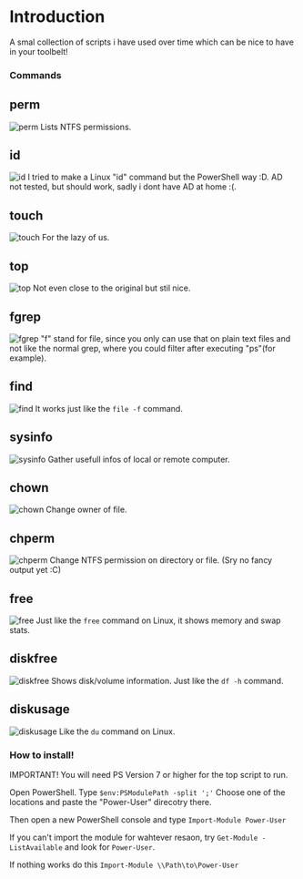 # Introduction #
A smal collection of scripts i have used over time which can be nice to have in your toolbelt!

### Commands ###

## perm ##
![perm](https://github.com/seyo-IV/PowerShell-Power-User-Module/blob/main/images/perm.png)
Lists NTFS permissions.

## id ##
![id](https://github.com/seyo-IV/PowerShell-Power-User-Module/blob/main/images/id.png)
I tried to make a Linux "id" command but the PowerShell way :D. AD not tested, but should work, sadly i dont have AD at home :(.

## touch ##
![touch](https://github.com/seyo-IV/PowerShell-Power-User-Module/blob/main/images/touch.png)
For the lazy of us.

## top ##
![top](https://github.com/seyo-IV/PowerShell-Power-User-Module/blob/main/images/top.png)
Not even close to the original but stil nice.

## fgrep ##
![fgrep](https://github.com/seyo-IV/PowerShell-Power-User-Module/blob/main/images/fgrep.png)
"f" stand for file, since you only can use that on plain text files and not like the normal grep, where you could filter after executing "ps"(for example).

## find ##
![find](https://github.com/seyo-IV/PowerShell-Power-User-Module/blob/main/images/find.png)
It works just like the ```file -f``` command.

## sysinfo ##
![sysinfo](https://github.com/seyo-IV/PowerShell-Power-User-Module/blob/main/images/sysinfo.png)
Gather usefull infos of local or remote computer.

## chown ##
![chown](https://github.com/seyo-IV/PowerShell-Power-User-Module/blob/main/images/chown.png)
Change owner of file.

## chperm ##
![chperm](https://github.com/seyo-IV/PowerShell-Power-User-Module/blob/main/images/chperm.png)
Change NTFS permission on directory or file. (Sry no fancy output yet :C)

## free ##
![free](https://github.com/seyo-IV/PowerShell-Power-User-Module/blob/main/images/free.png)
Just like the ```free``` command on Linux, it shows memory and swap stats.

## diskfree ##
![diskfree](https://github.com/seyo-IV/PowerShell-Power-User-Module/blob/main/images/diskfree.png)
Shows disk/volume information. Just like the ```df -h``` command.

## diskusage ##
![diskusage](https://github.com/seyo-IV/PowerShell-Power-User-Module/blob/main/images/diskusage.png)
Like the ```du``` command on Linux.

### How to install! ###
IMPORTANT! You will need PS Version 7 or higher for the top script to run.

Open PowerShell.
Type ```$env:PSModulePath -split ';'```
Choose one of the locations and paste the "Power-User" direcotry there.

Then open a new PowerShell console and type ```Import-Module Power-User```

If you can't import the module for wahtever resaon, try ```Get-Module -ListAvailable``` and look for ```Power-User```.

If nothing works do this ```Import-Module \\Path\to\Power-User```
